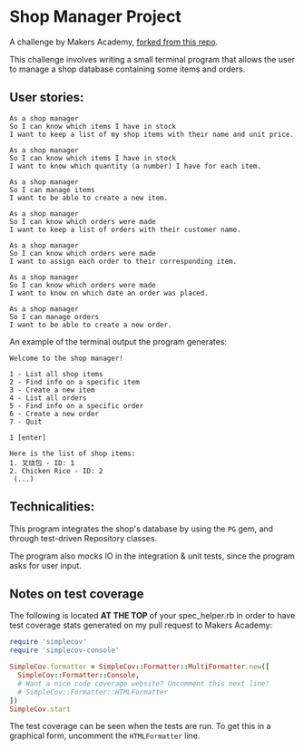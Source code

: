 Shop Manager Project
=================

A challenge by Makers Academy, [forked from this repo](https://github.com/makersacademy/shop-manager-challenge/fork).

This challenge involves writing a small terminal program that allows the user to manage a shop database containing some items and orders.

User stories:
-------

```
As a shop manager
So I can know which items I have in stock
I want to keep a list of my shop items with their name and unit price.

As a shop manager
So I can know which items I have in stock
I want to know which quantity (a number) I have for each item.

As a shop manager
So I can manage items
I want to be able to create a new item.

As a shop manager
So I can know which orders were made
I want to keep a list of orders with their customer name.

As a shop manager
So I can know which orders were made
I want to assign each order to their corresponding item.

As a shop manager
So I can know which orders were made
I want to know on which date an order was placed. 

As a shop manager
So I can manage orders
I want to be able to create a new order.
```

An example of the terminal output the program generates:

```
Welcome to the shop manager!

1 - List all shop items
2 - Find info on a specific item
3 - Create a new item
4 - List all orders
5 - Find info on a specific order
6 - Create a new order
7 - Quit

1 [enter]

Here is the list of shop items:
1. 叉烧包 - ID: 1
2. Chicken Rice - ID: 2
 (...)
```

Technicalities:
-----

This program integrates the shop's database by using the `PG` gem, and through test-driven Repository classes. 

The program also mocks IO in the integration & unit tests, since the program asks for user input.

Notes on test coverage
----------------------

The following is located **AT THE TOP** of your spec_helper.rb in order to have test coverage stats generated
on my pull request to Makers Academy:

```ruby
require 'simplecov'
require 'simplecov-console'

SimpleCov.formatter = SimpleCov::Formatter::MultiFormatter.new([
  SimpleCov::Formatter::Console,
  # Want a nice code coverage website? Uncomment this next line!
  # SimpleCov::Formatter::HTMLFormatter
])
SimpleCov.start
```

The test coverage can be seen when the tests are run. To get this in a graphical form, uncomment the `HTMLFormatter` line.
